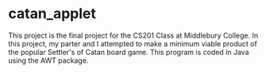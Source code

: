 # catan_applet
This project is the final project for the CS201 Class at Middlebury College. In this project, my parter and I
attempted to make a minimum viable product of the popular Settler's of Catan board game. This program is coded in
Java using the AWT package.
